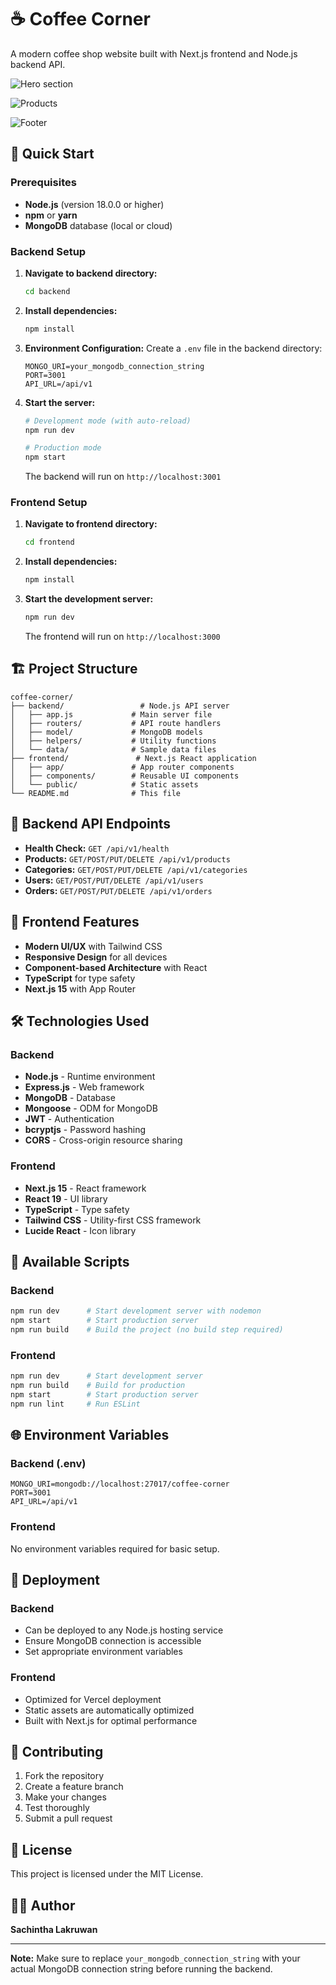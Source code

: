 # ☕ Coffee Corner

A modern coffee shop website built with Next.js frontend and Node.js backend API.

![Hero section](./image-1.png)

![Products](./image-2.png)

![Footer](./image-3.png)

## 🚀 Quick Start

### Prerequisites

- **Node.js** (version 18.0.0 or higher)
- **npm** or **yarn**
- **MongoDB** database (local or cloud)

### Backend Setup

1. **Navigate to backend directory:**

   ```bash
   cd backend
   ```

2. **Install dependencies:**

   ```bash
   npm install
   ```

3. **Environment Configuration:**
   Create a `.env` file in the backend directory:

   ```env
   MONGO_URI=your_mongodb_connection_string
   PORT=3001
   API_URL=/api/v1
   ```

4. **Start the server:**

   ```bash
   # Development mode (with auto-reload)
   npm run dev

   # Production mode
   npm start
   ```

   The backend will run on `http://localhost:3001`

### Frontend Setup

1. **Navigate to frontend directory:**

   ```bash
   cd frontend
   ```

2. **Install dependencies:**

   ```bash
   npm install
   ```

3. **Start the development server:**

   ```bash
   npm run dev
   ```

   The frontend will run on `http://localhost:3000`

## 🏗️ Project Structure

```
coffee-corner/
├── backend/                 # Node.js API server
│   ├── app.js             # Main server file
│   ├── routers/           # API route handlers
│   ├── model/             # MongoDB models
│   ├── helpers/           # Utility functions
│   └── data/              # Sample data files
├── frontend/               # Next.js React application
│   ├── app/               # App router components
│   ├── components/        # Reusable UI components
│   └── public/            # Static assets
└── README.md              # This file
```

## 🔧 Backend API Endpoints

- **Health Check:** `GET /api/v1/health`
- **Products:** `GET/POST/PUT/DELETE /api/v1/products`
- **Categories:** `GET/POST/PUT/DELETE /api/v1/categories`
- **Users:** `GET/POST/PUT/DELETE /api/v1/users`
- **Orders:** `GET/POST/PUT/DELETE /api/v1/orders`

## 🎨 Frontend Features

- **Modern UI/UX** with Tailwind CSS
- **Responsive Design** for all devices
- **Component-based Architecture** with React
- **TypeScript** for type safety
- **Next.js 15** with App Router

## 🛠️ Technologies Used

### Backend

- **Node.js** - Runtime environment
- **Express.js** - Web framework
- **MongoDB** - Database
- **Mongoose** - ODM for MongoDB
- **JWT** - Authentication
- **bcryptjs** - Password hashing
- **CORS** - Cross-origin resource sharing

### Frontend

- **Next.js 15** - React framework
- **React 19** - UI library
- **TypeScript** - Type safety
- **Tailwind CSS** - Utility-first CSS framework
- **Lucide React** - Icon library

## 📱 Available Scripts

### Backend

```bash
npm run dev      # Start development server with nodemon
npm start        # Start production server
npm run build    # Build the project (no build step required)
```

### Frontend

```bash
npm run dev      # Start development server
npm run build    # Build for production
npm start        # Start production server
npm run lint     # Run ESLint
```

## 🌐 Environment Variables

### Backend (.env)

```env
MONGO_URI=mongodb://localhost:27017/coffee-corner
PORT=3001
API_URL=/api/v1
```

### Frontend

No environment variables required for basic setup.

## 🚀 Deployment

### Backend

- Can be deployed to any Node.js hosting service
- Ensure MongoDB connection is accessible
- Set appropriate environment variables

### Frontend

- Optimized for Vercel deployment
- Static assets are automatically optimized
- Built with Next.js for optimal performance

## 🤝 Contributing

1. Fork the repository
2. Create a feature branch
3. Make your changes
4. Test thoroughly
5. Submit a pull request

## 📄 License

This project is licensed under the MIT License.

## 👨‍💻 Author

**Sachintha Lakruwan**

---

**Note:** Make sure to replace `your_mongodb_connection_string` with your actual MongoDB connection string before running the backend.
